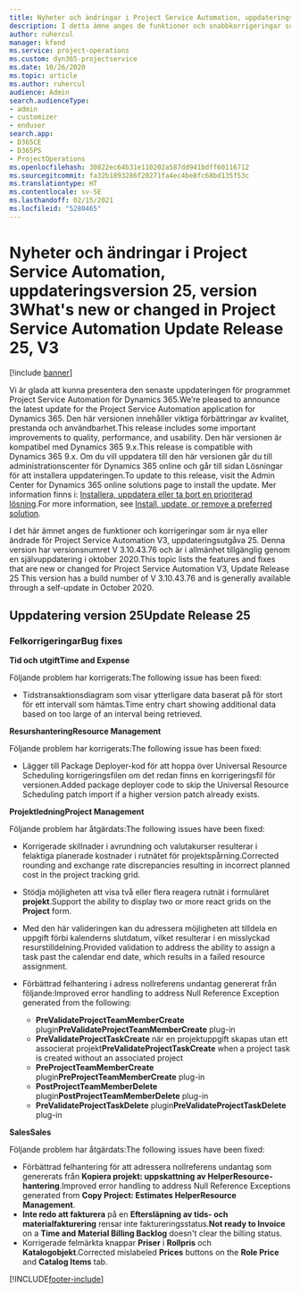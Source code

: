 ```yaml
---
title: Nyheter och ändringar i Project Service Automation, uppdateringsversion 25, version 3
description: I detta ämne anges de funktioner och snabbkorrigeringar som finns tillgängliga i Project Service Automation, uppdateringsversion 25, V3.
author: ruhercul
manager: kfend
ms.service: project-operations
ms.custom: dyn365-projectservice
ms.date: 10/26/2020
ms.topic: article
ms.author: ruhercul
audience: Admin
search.audienceType:
- admin
- customizer
- enduser
search.app:
- D365CE
- D365PS
- ProjectOperations
ms.openlocfilehash: 30822ec64b31e110202a587dd941bdff60116712
ms.sourcegitcommit: fa32b1893286f20271fa4ec4be8fc68bd135f53c
ms.translationtype: HT
ms.contentlocale: sv-SE
ms.lasthandoff: 02/15/2021
ms.locfileid: "5280465"
---
```

# <a name="whats-new-or-changed-in-project-service-automation-update-release-25-v3"></a><span data-ttu-id="1d4d0-103">Nyheter och ändringar i Project Service Automation, uppdateringsversion 25, version 3</span><span class="sxs-lookup"><span data-stu-id="1d4d0-103">What's new or changed in Project Service Automation Update Release 25, V3</span></span>

[!include [banner](../includes/psa-now-project-operations.md)]

<span data-ttu-id="1d4d0-104">Vi är glada att kunna presentera den senaste uppdateringen för programmet Project Service Automation för Dynamics 365.</span><span class="sxs-lookup"><span data-stu-id="1d4d0-104">We’re pleased to announce the latest update for the Project Service Automation application for Dynamics 365.</span></span> <span data-ttu-id="1d4d0-105">Den här versionen innehåller viktiga förbättringar av kvalitet, prestanda och användbarhet.</span><span class="sxs-lookup"><span data-stu-id="1d4d0-105">This release includes some important improvements to quality, performance, and usability.</span></span> <span data-ttu-id="1d4d0-106">Den här versionen är kompatibel med Dynamics 365 9.x.</span><span class="sxs-lookup"><span data-stu-id="1d4d0-106">This release is compatible with Dynamics 365 9.x.</span></span> <span data-ttu-id="1d4d0-107">Om du vill uppdatera till den här versionen går du till administrationscenter för Dynamics 365 online och går till sidan Lösningar för att installera uppdateringen.</span><span class="sxs-lookup"><span data-stu-id="1d4d0-107">To update to this release, visit the Admin Center for Dynamics 365 online solutions page to install the update.</span></span> <span data-ttu-id="1d4d0-108">Mer information finns i: [Installera, uppdatera eller ta bort en prioriterad lösning](https://docs.microsoft.com/power-platform/admin/install-remove-preferred-solution).</span><span class="sxs-lookup"><span data-stu-id="1d4d0-108">For more information, see [Install, update, or remove a preferred solution](https://docs.microsoft.com/power-platform/admin/install-remove-preferred-solution).</span></span>

<span data-ttu-id="1d4d0-109">I det här ämnet anges de funktioner och korrigeringar som är nya eller ändrade för Project Service Automation V3, uppdateringsutgåva 25. Denna version har versionsnumret V 3.10.43.76 och är i allmänhet tillgänglig genom en självuppdatering i oktober 2020.</span><span class="sxs-lookup"><span data-stu-id="1d4d0-109">This topic lists the features and fixes that are new or changed for Project Service Automation V3, Update Release 25 This version has a build number of V 3.10.43.76 and is generally available through a self-update in October 2020.</span></span>

## <a name="update-release-25"></a><span data-ttu-id="1d4d0-110">Uppdatering version 25</span><span class="sxs-lookup"><span data-stu-id="1d4d0-110">Update Release 25</span></span>

### <a name="bug-fixes"></a><span data-ttu-id="1d4d0-111">Felkorrigeringar</span><span class="sxs-lookup"><span data-stu-id="1d4d0-111">Bug fixes</span></span>

<span data-ttu-id="1d4d0-112">**Tid och utgift**</span><span class="sxs-lookup"><span data-stu-id="1d4d0-112">**Time and Expense**</span></span>

<span data-ttu-id="1d4d0-113">Följande problem har korrigerats:</span><span class="sxs-lookup"><span data-stu-id="1d4d0-113">The following issue has been fixed:</span></span>

- <span data-ttu-id="1d4d0-114">Tidstransaktionsdiagram som visar ytterligare data baserat på för stort för ett intervall som hämtas.</span><span class="sxs-lookup"><span data-stu-id="1d4d0-114">Time entry chart showing additional data based on too large of an interval being retrieved.</span></span>

<span data-ttu-id="1d4d0-115">**Resurshantering**</span><span class="sxs-lookup"><span data-stu-id="1d4d0-115">**Resource Management**</span></span>

<span data-ttu-id="1d4d0-116">Följande problem har korrigerats:</span><span class="sxs-lookup"><span data-stu-id="1d4d0-116">The following issue has been fixed:</span></span>

- <span data-ttu-id="1d4d0-117">Lägger till Package Deployer-kod för att hoppa över Universal Resource Scheduling korrigeringsfilen om det redan finns en korrigeringsfil för versionen.</span><span class="sxs-lookup"><span data-stu-id="1d4d0-117">Added package deployer code to skip the Universal Resource Scheduling patch import if a higher version patch already exists.</span></span>

<span data-ttu-id="1d4d0-118">**Projektledning**</span><span class="sxs-lookup"><span data-stu-id="1d4d0-118">**Project Management**</span></span>

<span data-ttu-id="1d4d0-119">Följande problem har åtgärdats:</span><span class="sxs-lookup"><span data-stu-id="1d4d0-119">The following issues have been fixed:</span></span>

- <span data-ttu-id="1d4d0-120">Korrigerade skillnader i avrundning och valutakurser resulterar i felaktiga planerade kostnader i rutnätet för projektspårning.</span><span class="sxs-lookup"><span data-stu-id="1d4d0-120">Corrected rounding and exchange rate discrepancies resulting in incorrect planned cost in the project tracking grid.</span></span>
- <span data-ttu-id="1d4d0-121">Stödja möjligheten att visa två eller flera reagera rutnät i formuläret **projekt**.</span><span class="sxs-lookup"><span data-stu-id="1d4d0-121">Support the ability to display two or more react grids on the **Project** form.</span></span>
- <span data-ttu-id="1d4d0-122">Med den här valideringen kan du adressera möjligheten att tilldela en uppgift förbi kalenderns slutdatum, vilket resulterar i en misslyckad resurstilldelning.</span><span class="sxs-lookup"><span data-stu-id="1d4d0-122">Provided validation to address the ability to assign a task past the calendar end date, which results in a failed resource assignment.</span></span>
- <span data-ttu-id="1d4d0-123">Förbättrad felhantering i adress nollreferens undantag genererat från följande:</span><span class="sxs-lookup"><span data-stu-id="1d4d0-123">Improved error handling to address Null Reference Exception generated from the following:</span></span>

    - <span data-ttu-id="1d4d0-124">**PreValidateProjectTeamMemberCreate** plugin</span><span class="sxs-lookup"><span data-stu-id="1d4d0-124">**PreValidateProjectTeamMemberCreate** plug-in</span></span>
    - <span data-ttu-id="1d4d0-125">**PreValidateProjectTaskCreate** när en projektuppgift skapas utan ett associerat projekt</span><span class="sxs-lookup"><span data-stu-id="1d4d0-125">**PreValidateProjectTaskCreate** when a project task is created without an associated project</span></span>
    - <span data-ttu-id="1d4d0-126">**PreProjectTeamMemberCreate** plugin</span><span class="sxs-lookup"><span data-stu-id="1d4d0-126">**PreProjectTeamMemberCreate** plug-in</span></span>
    - <span data-ttu-id="1d4d0-127">**PostProjectTeamMemberDelete** plugin</span><span class="sxs-lookup"><span data-stu-id="1d4d0-127">**PostProjectTeamMemberDelete** plug-in</span></span>
    - <span data-ttu-id="1d4d0-128">**PreValidateProjectTaskDelete** plugin</span><span class="sxs-lookup"><span data-stu-id="1d4d0-128">**PreValidateProjectTaskDelete** plug-in</span></span>

<span data-ttu-id="1d4d0-129">**Sales**</span><span class="sxs-lookup"><span data-stu-id="1d4d0-129">**Sales**</span></span>

<span data-ttu-id="1d4d0-130">Följande problem har åtgärdats:</span><span class="sxs-lookup"><span data-stu-id="1d4d0-130">The following issues have been fixed:</span></span>

- <span data-ttu-id="1d4d0-131">Förbättrad felhantering för att adressera nollreferens undantag som genererats från **Kopiera projekt: uppskattning av HelperResource-hantering**.</span><span class="sxs-lookup"><span data-stu-id="1d4d0-131">Improved error handling to address Null Reference Exceptions generated from **Copy Project: Estimates HelperResource Management**.</span></span>
- <span data-ttu-id="1d4d0-132">**Inte redo att fakturera** på en **Eftersläpning av tids- och materialfakturering** rensar inte faktureringsstatus.</span><span class="sxs-lookup"><span data-stu-id="1d4d0-132">**Not ready to Invoice** on a **Time and Material Billing Backlog** doesn't clear the billing status.</span></span>
- <span data-ttu-id="1d4d0-133">Korrigerade felmärkta knappar **Priser** i **Rollpris** och **Katalogobjekt**.</span><span class="sxs-lookup"><span data-stu-id="1d4d0-133">Corrected mislabeled **Prices** buttons on the **Role Price** and **Catalog Items** tab.</span></span>


[!INCLUDE[footer-include](../includes/footer-banner.md)]